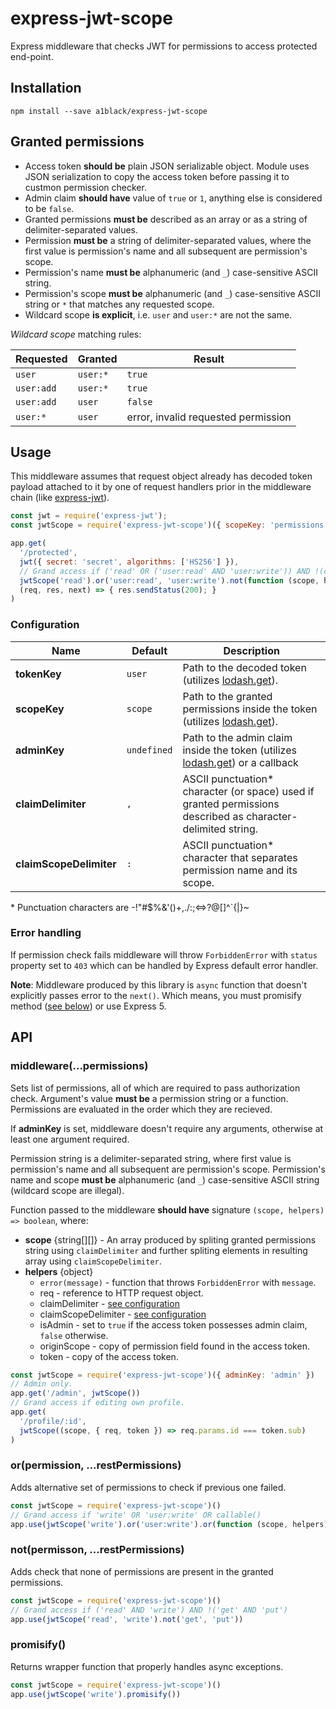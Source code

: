 # express-jwt-scope

Express middleware that checks JWT for permissions to access protected end-point.

## Installation

```
npm install --save a1black/express-jwt-scope
```

## Granted permissions

- Access token **should be** plain JSON serializable object. Module uses JSON serialization to copy the access token before passing it to custmon permission checker.
- Admin claim **should have** value of `true` or `1`, anything else is considered to be `false`.
- Granted permissions **must be** described as an array or as a string of delimiter-separated values.
- Permission **must be** a string of delimiter-separated values, where the first value is permission's name and all subsequent are permission's scope.
- Permission's name **must be** alphanumeric (and `_`) case-sensitive ASCII string.
- Permission's scope **must be** alphanumeric (and `_`) case-sensitive ASCII string or `*` that matches any requested scope.
- Wildcard scope **is explicit**, i.e. `user` and `user:*` are not the same.

_Wildcard scope_ matching rules:

| Requested  | Granted  | Result                              |
| ---------- | -------- | ----------------------------------- |
| `user`     | `user:*` | `true`                              |
| `user:add` | `user:*` | `true`                              |
| `user:add` | `user`   | `false`                             |
| `user:*`   | `user`   | error, invalid requested permission |

## Usage

This middleware assumes that request object already has decoded token payload attached to it by one of request handlers prior in the middleware chain (like [express-jwt][]).

```js
const jwt = require('express-jwt');
const jwtScope = require('express-jwt-scope')({ scopeKey: 'permissions' });

app.get(
  '/protected',
  jwt({ secret: 'secret', algorithms: ['HS256'] }),
  // Grand access if ('read' OR ('user:read' AND 'user:write')) AND !(callback())
  jwtScope('read').or('user:read', 'user:write').not(function (scope, helpers) { ... }),
  (req, res, next) => { res.sendStatus(200); }
)
```

### Configuration

| Name                    | Default     | Description                                                                                                   |
| ----------------------- | ----------- | ------------------------------------------------------------------------------------------------------------- |
| **tokenKey**            | `user`      | Path to the decoded token (utilizes [lodash.get]()).                                                          |
| **scopeKey**            | `scope`     | Path to the granted permissions inside the token (utilizes [lodash.get][]).                                   |
| **adminKey**            | `undefined` | Path to the admin claim inside the token (utilizes [lodash.get][]) or a callback                              |
| **claimDelimiter**      | `,`         | ASCII punctuation\* character (or space) used if granted permissions described as character-delimited string. |
| **claimScopeDelimiter** | `:`         | ASCII punctuation\* character that separates permission name and its scope.                                   |

\* Punctuation characters are \-\!\"\#\$\%\&\'\(\)\+\,\.\/\:\;\<\=\>\?\@\[\]\^\`\{\|\}\~

### Error handling

If permission check fails middleware will throw `ForbiddenError` with `status` property set to `403` which can be handled by Express default error handler.

**Note**: Middleware produced by this library is `async` function that doesn't explicitly passes error to the `next()`. Which means, you must promisify method ([see below](#promisify)) or use Express 5.

## API

### middleware(...permissions)

Sets list of permissions, all of which are required to pass authorization check. Argument's value **must be** a permission string or a function. Permissions are evaluated in the order which they are recieved.

If **adminKey** is set, middleware doesn't require any arguments, otherwise at least one argument required.

Permission string is a delimiter-separated string, where first value is permission's name and all subsequent are permission's scope. Permission's name and scope **must be** alphanumeric (and `_`) case-sensitive ASCII string (wildcard scope are illegal).

Function passed to the middleware **should have** signature `(scope, helpers) => boolean`, where:

- **scope** {string[][]} - An array produced by spliting granted permissions string using `claimDelimiter` and further spliting elements in resulting array using `claimScopeDelimiter`.
- **helpers** {object}
  - `error(message)` - function that throws `ForbiddenError` with `message`.
  - req - reference to HTTP request object.
  - claimDelimiter - [see configuration](#configuration)
  - claimScopeDelimiter - [see configuration](#configuration)
  - isAdmin - set to `true` if the access token possesses admin claim, `false` otherwise.
  - originScope - copy of permission field found in the access token.
  - token - copy of the access token.

```js
const jwtScope = require('express-jwt-scope')({ adminKey: 'admin' })
// Admin only.
app.get('/admin', jwtScope())
// Grand access if editing own profile.
app.get(
  '/profile/:id',
  jwtScope((scope, { req, token }) => req.params.id === token.sub)
)
```

### or(permission, ...restPermissions)

Adds alternative set of permissions to check if previous one failed.

```js
const jwtScope = require('express-jwt-scope')()
// Grand access if 'write' OR 'user:write' OR callable()
app.use(jwtScope('write').or('user:write').or(function (scope, helpers) { ... }))
```

### not(permisson, ...restPermissions)

Adds check that none of permissions are present in the granted permissions.

```js
const jwtScope = require('express-jwt-scope')()
// Grand access if ('read' AND 'write') AND !('get' AND 'put')
app.use(jwtScope('read', 'write').not('get', 'put'))
```

### promisify()

Returns wrapper function that properly handles async exceptions.

```js
const jwtScope = require('express-jwt-scope')()
app.use(jwtScope('write').promisify())
```

[express-jwt]: https://github.com/auth0/express-jwt#readme
[lodash.get]: https://lodash.com/docs/4.17.15#get 'lodash.get'
